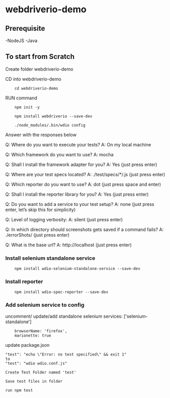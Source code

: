 # webdriverio-demo

## Prerequisite
-NodeJS
-Java

## To start from Scratch
Create folder webdriverio-demo

CD into webdriverio-demo

        cd webdriverio-demo

RUN command 

        npm init -y

        npm install webdriverio --save-dev

        ./node_modules/.bin/wdio config

Answer with the responses below

Q: Where do you want to execute your tests?
A: On my local machine

Q: Which framework do you want to use?
A: mocha

Q: Shall I install the framework adapter for you?
A: Yes (just press enter)

Q: Where are your test specs located?
A: ./test/specs/*/.js (just press enter)

Q: Which reporter do you want to use?
A: dot (just press space and enter)

Q: Shall I install the reporter library for you?
A: Yes (just press enter)

Q: Do you want to add a service to your test setup?
A: none (just press enter, let’s skip this for simplicity)

Q: Level of logging verbosity:
A: silent (just press enter)

Q: In which directory should screenshots gets saved if a command fails?
A: ./errorShots/ (just press enter)

Q: What is the base url?
A: http://localhost (just press enter)


### Install selenium standalone service

        npm install wdio-selenium-standalone-service --save-dev

### Install reporter

        npm install wdio-spec-reporter --save-dev 

### Add selenium service to config

uncomment/ update/add standalone selenium
services: ['selenium-standalone']

        browserName: 'firefox',
		marionette: true

update package.json 

    "test": "echo \"Error: no test specified\" && exit 1"
    to
    "test": "wdio wdio.conf.js"

    Create Test Folder named 'test'

    Save test files in folder

    run npm test



